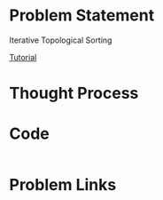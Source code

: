 # Problem Statement

Iterative Topological Sorting

[Tutorial]()

# Thought Process

# Code
```cpp

```

# Problem Links
